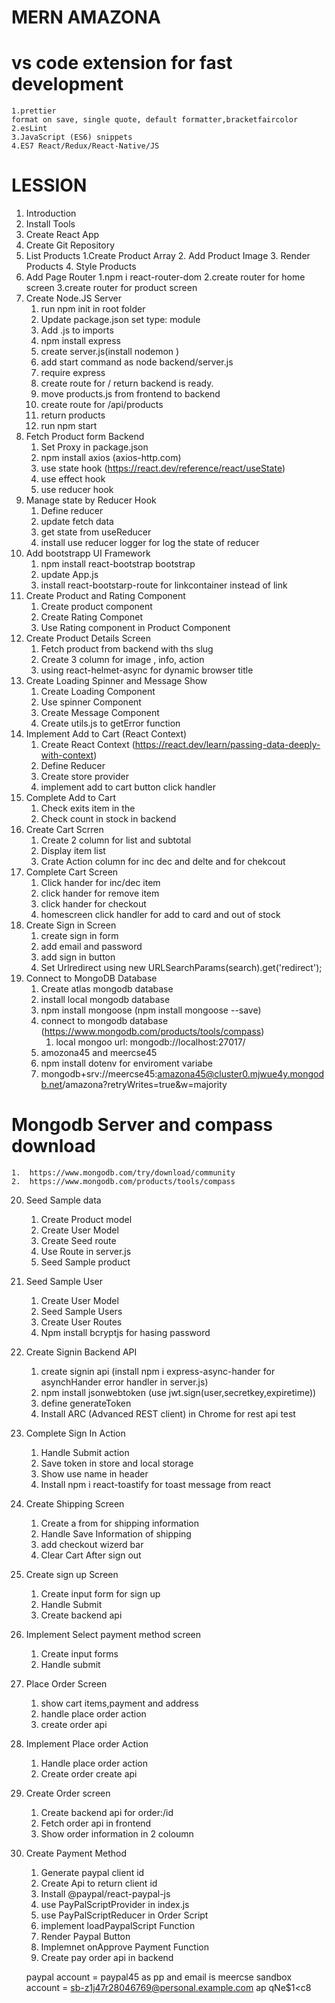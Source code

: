 # MERN AMAZONA

# vs code extension for fast development

    1.prettier
    format on save, single quote, default formatter,bracketfaircolor
    2.esLint
    3.JavaScript (ES6) snippets
    4.ES7 React/Redux/React-Native/JS

# LESSION

1.  Introduction
2.  Install Tools
3.  Create React App
4.  Create Git Repository
5.  List Products
    1.Create Product Array 2. Add Product Image 3. Render Products 4. Style Products
6.  Add Page Router
    1.npm i react-router-dom
    2.create router for home screen
    3.create router for product screen
7.  Create Node.JS Server
    1.  run npm init in root folder
    2.  Update package.json set type: module
    3.  Add .js to imports
    4.  npm install express
    5.  create server.js(install nodemon )
    6.  add start command as node backend/server.js
    7.  require express
    8.  create route for / return backend is ready.
    9.  move products.js from frontend to backend
    10. create route for /api/products
    11. return products
    12. run npm start
8.  Fetch Product form Backend
    1.  Set Proxy in package.json
    2.  npm install axios (axios-http.com)
    3.  use state hook (https://react.dev/reference/react/useState)
    4.  use effect hook
    5.  use reducer hook
9.  Manage state by Reducer Hook
    1.  Define reducer
    2.  update fetch data
    3.  get state from useReducer
    4.  install use reducer logger for log the state of reducer
10. Add bootstrapp UI Framework
    1.  npm install react-bootstrap bootstrap
    2.  update App.js
    3.  install react-bootstarp-route for linkcontainer instead of link
11. Create Product and Rating Component
    1.  Create product component
    2.  Create Rating Componet
    3.  Use Rating component in Product Component
12. Create Product Details Screen
    1.  Fetch product from backend with ths slug
    2.  Create 3 column for image , info, action
    3.  using react-helmet-async for dynamic browser title
13. Create Loading Spinner and Message Show
    1.  Create Loading Component
    2.  Use spinner Component
    3.  Create Message Component
    4.  Create utils.js to getError function
14. Implement Add to Cart (React Context)
    1. Create React Context (https://react.dev/learn/passing-data-deeply-with-context)
    2. Define Reducer
    3. Create store provider
    4. implement add to cart button click handler
15. Complete Add to Cart
    1.  Check exits item in the
    2.  Check count in stock in backend
16. Create Cart Scrren
    1.  Create 2 column for list and subtotal
    2.  Display item list
    3.  Crate Action column for inc dec and delte and for chekcout
17. Complete Cart Screen
    1.  Click hander for inc/dec item
    2.  click hander for remove item
    3.  click hander for checkout
    4.  homescreen click handler for add to card and out of stock
18. Create Sign in Screen
    1.  create sign in form
    2.  add email and password
    3.  add sign in button
    4.  Set Urlredirect using new URLSearchParams(search).get('redirect');
19. Connect to MongoDB Database
    1.  Create atlas mongodb database
    2.  install local mongodb database
    3.  npm install mongoose (npm install mongoose --save)
    4.  connect to mongodb database (https://www.mongodb.com/products/tools/compass)
        1. local mongoo url: mongodb://localhost:27017/
    5.  amozona45 and meercse45
    6.  npm install dotenv for enviroment variabe
    7.  mongodb+srv://meercse45:amazona45@cluster0.mjwue4y.mongodb.net/amazona?retryWrites=true&w=majority

# Mongodb Server and compass download

    1.  https://www.mongodb.com/try/download/community
    2.  https://www.mongodb.com/products/tools/compass

20. Seed Sample data
    1.  Create Product model
    2.  Create User Model
    3.  Create Seed route
    4.  Use Route in server.js
    5.  Seed Sample product
21. Seed Sample User
    1.  Create User Model
    2.  Seed Sample Users
    3.  Create User Routes
    4.  Npm install bcryptjs for hasing password
22. Create Signin Backend API
    1. create signin api (install npm i express-async-hander for asynchHander error handler in server.js)
    2. npm install jsonwebtoken (use jwt.sign(user,secretkey,expiretime))
    3. define generateToken
    4. Install ARC (Advanced REST client) in Chrome for rest api test
23. Complete Sign In Action
    1.  Handle Submit action
    2.  Save token in store and local storage
    3.  Show use name in header
    4.  Install npm i react-toastify for toast message from react
24. Create Shipping Screen
    1.  Create a from for shipping information
    2.  Handle Save Information of shipping
    3.  add checkout wizerd bar
    4.  Clear Cart After sign out
25. Create sign up Screen
    1. Create input form for sign up
    2. Handle Submit
    3. Create backend api
26. Implement Select payment method screen
    1.  Create input forms
    2.  Handle submit
27. Place Order Screen
    1.  show cart items,payment and address
    2.  handle place order action
    3.  create order api
28. Implement Place order Action
    1.  Handle place order action
    2.  Create order create api
29. Create Order screen
    1.  Create backend api for order:/id
    2.  Fetch order api in frontend
    3.  Show order information in 2 coloumn
30. Create Payment Method

    1.  Generate paypal client id
    2.  Create Api to return client id
    3.  Install @paypal/react-paypal-js
    4.  use PayPalScriptProvider in index.js
    5.  use PayPalScriptReducer in Order Script
    6.  implement loadPaypalScript Function
    7.  Render Paypal Button
    8.  Implemnet onApprove Payment Function
    9.  Create pay order api in backend

    paypal account = paypal45 as pp and email is meercse
    sandbox account = sb-z1j47r28046769@personal.example.com ap qNe$1<c8

